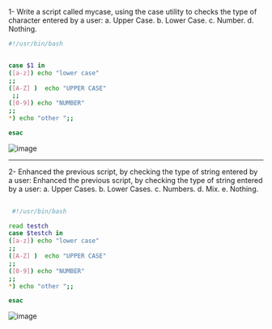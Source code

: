 1- Write a script called mycase, using the case utility to checks the type of character
entered by a user:
    a. Upper Case.
    b. Lower Case.
    c. Number.
    d. Nothing.

```sh
#!/usr/bin/bash


case $1 in 
([a-z]) echo "lower case" 
;;
([A-Z] )  echo "UPPER CASE"
 ;;
([0-9]) echo "NUMBER" 
;;
*) echo "other ";; 

esac
```
![image](https://user-images.githubusercontent.com/52299389/214041084-9c54c22d-6cea-4eea-beb9-a8aa3f2585ee.png)


<hr>

2- Enhanced the previous script, by checking the type of string entered by a user:
Enhanced the previous script, by checking the type of string entered by a user:
      a. Upper Cases.
      b. Lower Cases.
      c. Numbers.
      d. Mix.
      e. Nothing.
    
 ```sh
  
  #!/usr/bin/bash

read testch
case $testch in 
([a-z]) echo "lower case" 
;;
([A-Z] )  echo "UPPER CASE"
 ;;
([0-9]) echo "NUMBER" 
;;
*) echo "other ";; 

esac
  ```
![image](https://user-images.githubusercontent.com/52299389/214041647-5e3b009f-5332-4f84-b495-11943d55f077.png)
